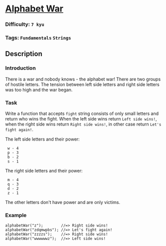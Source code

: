 # [Alphabet War](https://www.codewars.com/kata/59377c53e66267c8f6000027)

### Difficulty: `7 kyu`

### Tags: `Fundamentals` `Strings`

## Description

### Introduction

There is a war and nobody knows - the alphabet war!
There are two groups of hostile letters. The tension between left side letters and right side letters was too high and the war began.

### Task
Write a function that accepts `fight` string consists of only small letters and return who wins the fight. When the left side wins return `Left side wins!`, when the right side wins return `Right side wins!`, in other case return `Let's fight again!`.

The left side letters and their power:

```
 w - 4
 p - 3
 b - 2
 s - 1
```

The right side letters and their power:

```
 m - 4
 q - 3
 d - 2
 z - 1
```

The other letters don't have power and are only victims.

### Example

```
alphabetWar("z");        //=> Right side wins!
alphabetWar("zdqmwpbs"); //=> Let's fight again!
alphabetWar("zzzzs");    //=> Right side wins!
alphabetWar("wwwwwwz");  //=> Left side wins!
```
